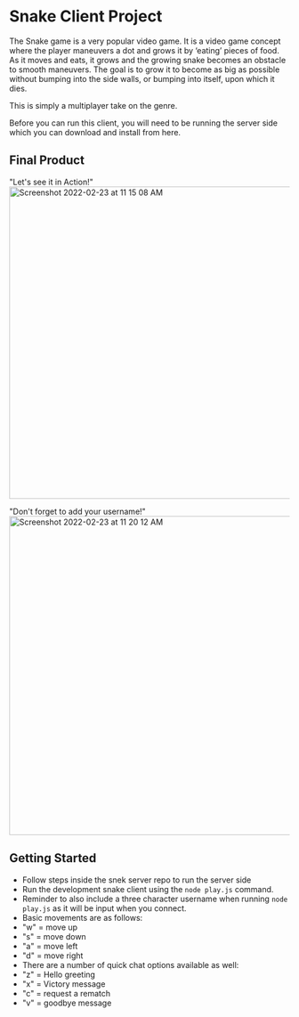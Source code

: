 # Snake Client Project

The Snake game is a very popular video game. It is a video game concept where the player maneuvers a dot and grows it by ‘eating’ pieces of food. As it moves and eats, it grows and the growing snake becomes an obstacle to smooth maneuvers. The goal is to grow it to become as big as possible without bumping into the side walls, or bumping into itself, upon which it dies.

This is simply a multiplayer take on the genre.

Before you can run this client, you will need to be running the server side which you can download and install from here. 

## Final Product

"Let's see it in Action!"
<img width="561" alt="Screenshot 2022-02-23 at 11 15 08 AM" src="https://user-images.githubusercontent.com/88684369/155362092-e3f8b0dc-f173-4a44-8f7b-c70712053cce.png">

"Don't forget to add your username!"
<img width="573" alt="Screenshot 2022-02-23 at 11 20 12 AM" src="https://user-images.githubusercontent.com/88684369/155362110-240d4d51-0814-421a-a121-8a451cb6a28a.png">

 
## Getting Started

- Follow steps inside the snek server repo to run the server side
- Run the development snake client using the `node play.js` command.
- Reminder to also include a three character username when running `node play.js` as it will be input when you connect.
- Basic movements are as follows:
- "w" = move up
- "s" = move down
- "a" = move left
- "d" = move right
- There are a number of quick chat options available as well:
- "z" = Hello greeting
- "x" = Victory message
- "c" = request a rematch
- "v" = goodbye message
